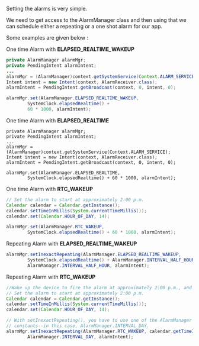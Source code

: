 Setting the alarms is very simple.

We need to get access to the AlarmManager class and then using that we can schedule either a repeating or a one shot alarm for our app.

Some examples are given below :

One time Alarm with **ELAPSED_REALTIME**_**\_**_**WAKEUP**

```java
private AlarmManager alarmMgr;
private PendingIntent alarmIntent;
...
alarmMgr = (AlarmManager)context.getSystemService(Context.ALARM_SERVICE);
Intent intent = new Intent(context, AlarmReceiver.class);
alarmIntent = PendingIntent.getBroadcast(context, 0, intent, 0);

alarmMgr.set(AlarmManager.ELAPSED_REALTIME_WAKEUP,
        SystemClock.elapsedRealtime() +
        60 * 1000, alarmIntent);
```

One time Alarm with **ELAPSED_REALTIME**

```
private AlarmManager alarmMgr;
private PendingIntent alarmIntent;
...
alarmMgr = (AlarmManager)context.getSystemService(Context.ALARM_SERVICE);
Intent intent = new Intent(context, AlarmReceiver.class);
alarmIntent = PendingIntent.getBroadcast(context, 0, intent, 0);

alarmMgr.set(AlarmManager.ELAPSED_REALTIME,
        SystemClock.elapsedRealtime() + 60 * 1000, alarmIntent);
```

One time Alarm with **RTC_WAKEUP**

```java
// Set the alarm to start at approximately 2:00 p.m.
Calendar calendar = Calendar.getInstance();
calendar.setTimeInMillis(System.currentTimeMillis());
calendar.set(Calendar.HOUR_OF_DAY, 14);

alarmMgr.set(AlarmManager.RTC_WAKEUP,
        SystemClock.elapsedRealtime() + 60 * 1000, alarmIntent);
```

Repeating Alarm with **ELAPSED_REALTIME**_**\_**_**WAKEUP**

```java
alarmMgr.setInexactRepeating(AlarmManager.ELAPSED_REALTIME_WAKEUP,
        SystemClock.elapsedRealtime() + AlarmManager.INTERVAL_HALF_HOUR,
        AlarmManager.INTERVAL_HALF_HOUR, alarmIntent);
```

Repeating Alarm with **RTC_WAKEUP**

```java
//Wake up the device to fire the alarm at approximately 2:00 p.m., and repeat once a day at the same time:
// Set the alarm to start at approximately 2:00 p.m.
Calendar calendar = Calendar.getInstance();
calendar.setTimeInMillis(System.currentTimeMillis());
calendar.set(Calendar.HOUR_OF_DAY, 14);

// With setInexactRepeating(), you have to use one of the AlarmManager interval
// constants--in this case, AlarmManager.INTERVAL_DAY.
alarmMgr.setInexactRepeating(AlarmManager.RTC_WAKEUP, calendar.getTimeInMillis(),
        AlarmManager.INTERVAL_DAY, alarmIntent);
```
